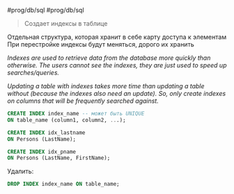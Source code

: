 #prog/db/sql #prog/db/sql

> Создает индексы в таблице

Отдельная структура, которая хранит в себе карту доступа к элементам
При перестройке индексы будут меняться, дорого их хранить

*Indexes are used to retrieve data from the database more quickly than otherwise. The users cannot see the indexes, they are just used to speed up searches/queries.*

*Updating a table with indexes takes more time than updating a table without (because the indexes also need an update). So, only create indexes on columns that will be frequently searched against.*

```sql
CREATE INDEX index_name -- может быть UNIQUE
ON table_name (column1, column2, ...);
```

```sql
CREATE INDEX idx_lastname  
ON Persons (LastName);

CREATE INDEX idx_pname  
ON Persons (LastName, FirstName);
```

Удалить:
```sql
DROP INDEX index_name ON table_name;
```
